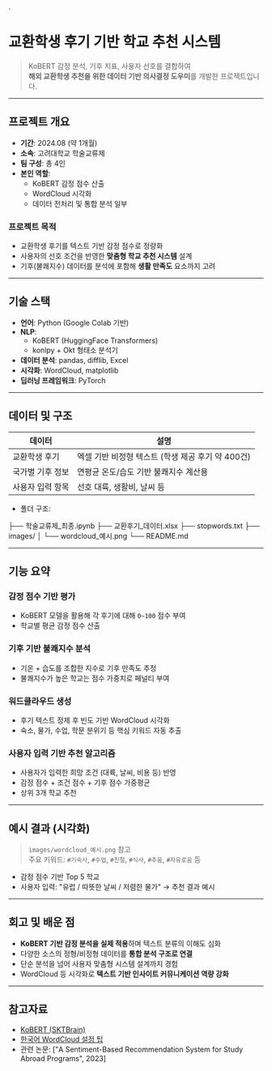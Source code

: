 .
# 교환학생 후기 기반 학교 추천 시스템

> KoBERT 감정 분석, 기후 지표, 사용자 선호를 결합하여  
> **해외 교환학생 추천을 위한 데이터 기반 의사결정 도우미**를 개발한 프로젝트입니다.

---

## 프로젝트 개요

- **기간**: 2024.08 (약 1개월)  
- **소속**: 고려대학교 학술교류제  
- **팀 구성**: 총 4인  
- **본인 역할**:  
  - KoBERT 감정 점수 산출  
  - WordCloud 시각화  
  - 데이터 전처리 및 통합 분석 일부

### 프로젝트 목적

- 교환학생 후기를 텍스트 기반 감정 점수로 정량화
- 사용자의 선호 조건을 반영한 **맞춤형 학교 추천 시스템** 설계
- 기후(불쾌지수) 데이터를 분석에 포함해 **생활 만족도** 요소까지 고려

---

## 기술 스택

- **언어**: Python (Google Colab 기반)
- **NLP**:
  - KoBERT (HuggingFace Transformers)
  - konlpy + Okt 형태소 분석기
- **데이터 분석**: pandas, difflib, Excel
- **시각화**: WordCloud, matplotlib
- **딥러닝 프레임워크**: PyTorch

---

## 데이터 및 구조

| 데이터 | 설명 |
|--------|------|
| 교환학생 후기 | 엑셀 기반 비정형 텍스트 (학생 제공 후기 약 400건) |
| 국가별 기후 정보 | 연평균 온도/습도 기반 불쾌지수 계산용 |
| 사용자 입력 항목 | 선호 대륙, 생활비, 날씨 등 |

- 폴더 구조:

├── 학술교류제_최종.ipynb
├── 교환후기_데이터.xlsx
├── stopwords.txt
├── images/
│ └── wordcloud_예시.png
└── README.md


---

## 기능 요약

### 감정 점수 기반 평가

- KoBERT 모델을 활용해 각 후기에 대해 `0~100` 점수 부여
- 학교별 평균 감정 점수 산출

### 기후 기반 불쾌지수 분석

- 기온 + 습도를 조합한 지수로 기후 만족도 추정
- 불쾌지수가 높은 학교는 점수 가중치로 페널티 부여

### 워드클라우드 생성

- 후기 텍스트 정제 후 빈도 기반 WordCloud 시각화  
- 숙소, 물가, 수업, 학문 분위기 등 핵심 키워드 자동 추출

### 사용자 입력 기반 추천 알고리즘

- 사용자가 입력한 희망 조건 (대륙, 날씨, 비용 등) 반영
- 감정 점수 + 조건 점수 + 기후 점수 가중평균
- 상위 3개 학교 추천

---

## 예시 결과 (시각화)

> `images/wordcloud_예시.png` 참고  
> 주요 키워드: `#기숙사`, `#수업`, `#친절`, `#식사`, `#추움`, `#자유로움` 등

- 감정 점수 기반 Top 5 학교
- 사용자 입력: "유럽 / 따뜻한 날씨 / 저렴한 물가" → 추천 결과 예시

---

## 회고 및 배운 점

- **KoBERT 기반 감정 분석을 실제 적용**하며 텍스트 분류의 이해도 심화
- 다양한 소스의 정형/비정형 데이터를 **통합 분석 구조로 연결**
- 단순 분석을 넘어 사용자 맞춤형 시스템 설계까지 경험
- WordCloud 등 시각화로 **텍스트 기반 인사이트 커뮤니케이션 역량 강화**

---

## 참고자료

- [KoBERT (SKTBrain)](https://github.com/SKTBrain/KoBERT)
- [한국어 WordCloud 설정 팁](https://wikidocs.net/198317)
- 관련 논문: ["A Sentiment-Based Recommendation System for Study Abroad Programs", 2023]


